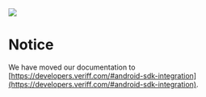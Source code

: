 
<img src="https://github.com/Veriff/android-sample-app/blob/master/veriff-logo.png">

# Notice

We have moved our documentation to [https://developers.veriff.com/#android-sdk-integration](https://developers.veriff.com/#android-sdk-integration).
